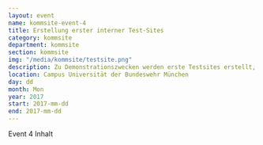 ```yaml
---
layout: event
name: kommsite-event-4
title: Erstellung erster interner Test-Sites
category: kommsite
department: kommsite
section: kommsite
img: "/media/kommsite/testsite.png"
description: Zu Demonstrationszwecken werden erste Testsites erstellt, Inhalte eingepflegt und online gestellt.
location: Campus Universität der Bundeswehr München
day: dd
month: Mon
year: 2017
start: 2017-mm-dd
end: 2017-mm-dd
---
```


Event 4 Inhalt